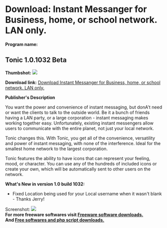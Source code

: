 # Download: Instant Messanger for Business, home, or school network. LAN only.

**Program name:**

## Tonic 1.0.1032 Beta

  
**Thumbshot:** ![](http://www.freewarefiles.com/screenshot/tonic.jpg)   
  
**Download link:** [Download Instant Messanger for Business, home, or school network. LAN only.](http://freesoftwares.boysofts.com/Tonic_program_2539.html)  
  


**Publisher's Description**  
  


You want the power and convenience of instant messaging, but donA't need or want the clients to talk to the outside world. Be it a bunch of friends having a LAN party, or a large corporation - instant messaging makes working together easy. Unfortunately, existing instant messengers allow users to communicate with the entire planet, not just your local network. 

Tonic changes this. With Tonic, you get all of the convenience, versatility and power of instant messaging, with none of the interference. Ideal for the smallest home network to the largest corporation.

Tonic features the ability to have icons that can represent your feeling, mood, or character. You can use any of the hundreds of included icons or create your own, which will be automatically sent to other users on the network. 

**What's New in version 1.0 build 1032:**

  * Fixed Location being used for your Local username when it wasn't blank - Thanks Jerry! 

  
  
Screenshot: ![](http://www.freewarefiles.com/screenshot/tonic.jpg)   
**For more freeware softwares visit [Freeware software downloads.](http://freesoftwares.boysofts.com/)**   
**And [Free softwares and php script downloads.](http://www.boysofts.com/)**

